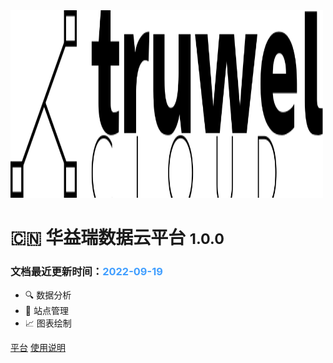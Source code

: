 <!-- _coverpage.md -->

<!-- ![logo](_media/cover.png) -->
<img src="_media/default-monochrome-black.svg" width = "500" height = "300"  />

# :cn: 华益瑞数据云平台 <small>1.0.0</small>

### 文档最近更新时间：<font color=#409EFF>2022-09-19</font>

- :mag: 数据分析 
- :house_with_garden: 站点管理 
- :chart_with_upwards_trend: 图表绘制

[平台](https://www.truwelcloud.com/)
[使用说明](#快速了解)